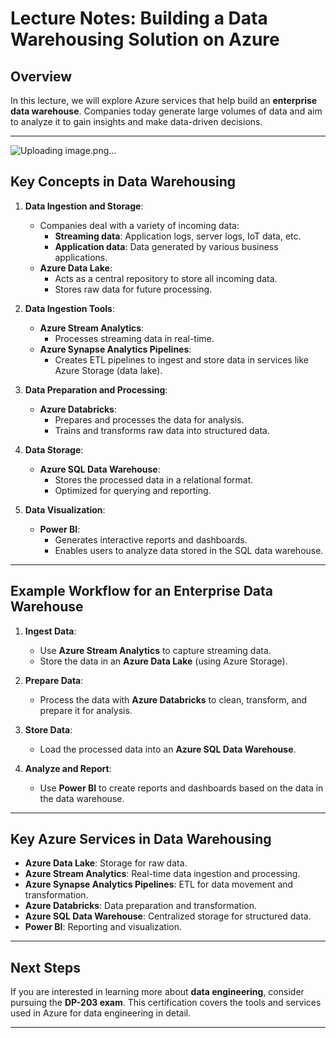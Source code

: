 
# Lecture Notes: Building a Data Warehousing Solution on Azure

## Overview
In this lecture, we will explore Azure services that help build an **enterprise data warehouse**. Companies today generate large volumes of data and aim to analyze it to gain insights and make data-driven decisions.

---
![Uploading image.png…]()

## Key Concepts in Data Warehousing

1. **Data Ingestion and Storage**:
   - Companies deal with a variety of incoming data:
     - **Streaming data**: Application logs, server logs, IoT data, etc.
     - **Application data**: Data generated by various business applications.
   - **Azure Data Lake**:
     - Acts as a central repository to store all incoming data.
     - Stores raw data for future processing.

2. **Data Ingestion Tools**:
   - **Azure Stream Analytics**:
     - Processes streaming data in real-time.
   - **Azure Synapse Analytics Pipelines**:
     - Creates ETL pipelines to ingest and store data in services like Azure Storage (data lake).

3. **Data Preparation and Processing**:
   - **Azure Databricks**:
     - Prepares and processes the data for analysis.
     - Trains and transforms raw data into structured data.

4. **Data Storage**:
   - **Azure SQL Data Warehouse**:
     - Stores the processed data in a relational format.
     - Optimized for querying and reporting.

5. **Data Visualization**:
   - **Power BI**:
     - Generates interactive reports and dashboards.
     - Enables users to analyze data stored in the SQL data warehouse.

---

## Example Workflow for an Enterprise Data Warehouse

1. **Ingest Data**:
   - Use **Azure Stream Analytics** to capture streaming data.
   - Store the data in an **Azure Data Lake** (using Azure Storage).

2. **Prepare Data**:
   - Process the data with **Azure Databricks** to clean, transform, and prepare it for analysis.

3. **Store Data**:
   - Load the processed data into an **Azure SQL Data Warehouse**.

4. **Analyze and Report**:
   - Use **Power BI** to create reports and dashboards based on the data in the data warehouse.

---

## Key Azure Services in Data Warehousing
- **Azure Data Lake**: Storage for raw data.
- **Azure Stream Analytics**: Real-time data ingestion and processing.
- **Azure Synapse Analytics Pipelines**: ETL for data movement and transformation.
- **Azure Databricks**: Data preparation and transformation.
- **Azure SQL Data Warehouse**: Centralized storage for structured data.
- **Power BI**: Reporting and visualization.

---

## Next Steps
If you are interested in learning more about **data engineering**, consider pursuing the **DP-203 exam**. This certification covers the tools and services used in Azure for data engineering in detail.

---
